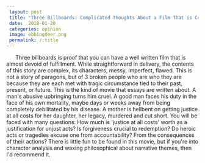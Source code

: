 ```yaml
---
 layout: post
 title: "Three Billboards: Complicated Thoughts About a Film That is Complicated By Design"
 date:  2018-01-20
 categories: opinion
 image: ebbingdeer.png
 permalink: /:title
---
```



 &nbsp;&nbsp;&nbsp;&nbsp;&nbsp;&nbsp;Three billboards is proof that you can have a well written film that is almost devoid of fulfillment. While straightforward in delivery, the contents of this story are complex, its characters, messy, imperfect, flawed. This is not a story of paragons, but of 3 broken people who are who they are because they are each met with tragic circumstance tied to their past, present, or future. This is the kind of movie that essays are written about. A man's abusive upbringing turns him cruel. A good man faces his duty in the face of his own mortality, maybe days or weeks away from being completely debilitated by his disease. A mother is hellbent on getting justice at all costs for her daughter, her legacy, murdered and cut short. You will be faced with many questions: How much is 'justice at all costs' worth as a justification for unjust acts? Is forgiveness crucial to redemption? Do heroic acts or tragedies excuse one from accountability? From the consequences of their actions? There is little fun to be found in this movie, but if you're into character analysis and waxing philosophical about narrative themes, then I'd recommend it.
